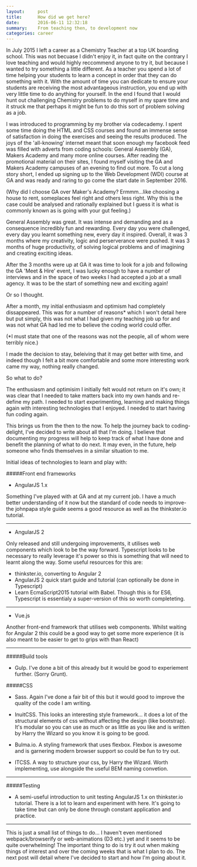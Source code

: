 ```yaml
---
layout:     post
title:      How did we get here?
date:       2016-06-11 12:32:18
summary:    From teaching then, to development now
categories: career
---
```


In July 2015 I left a career as a Chemistry Teacher at a top UK boarding school. This was not becuase I didn't enjoy it, in fact quite on the contrary I love teaching and would highly reccommend anyone to try it, but because I wanted to try something a little different.
As a teacher you spend a lot of time helping your students to learn a concept in order that they can do something with it. With the amount of time you can dedicate to ensure your students are receiving the most advantageous instruction, you end up with very little time to do anything for yourself.
In the end I found that I would hunt out challenging Chemistry problems to do myself in my spare time and it struck me that perhaps it might be fun to do this sort of problem solving as a job.

I was introduced to programming by my brother via codecademy. I spent some time doing the HTML and CSS courses and found an immense sense of satisfaction in doing the exercises and seeing the results produced. The joys of the 'all-knowing' internet meant that soon enough my facebook feed was filled with adverts from coding schools: General Assembly (GA), Makers Academy and many more online courses. After reading the promotional material on their sites, I found myself visiting the GA and Makers Academy campuses of an evening to find out more.
To cut a long story short, I ended up signing up to the Web Development (WDI) course at GA and was ready and raring to go come the start date in September 2016.

(Why did I choose GA over Maker's Academy? Ermmm...like choosing a house to rent, someplaces feel right and others less right. Why this is the case could be analysed and rationally explained but I guess it is what is commonly known as is going with your gut feeling.)

General Assembly was great. It was intense and demanding and as a consequence incredibly fun and rewarding. Every day you were challenged, every day you learnt something new, every day it inspired. Overall, it was 3 months where my creativity, logic and perserverance were pushed. It was 3 months of huge productivity, of solving logical problems and of imagining and creating exciting ideas.

After the 3 months were up at GA it was time to look for a job and following the GA 'Meet & Hire' event, I was lucky enough to have a number of interviews and in the space of two weeks I had accepted a job at a small agency. It was to be the start of something new and exciting again!

Or so I thought.

After a month, my initial enthusiasm and optimism had completely dissappeared. This was for a number of reasons* which I won't detail here but put simply, this was not what I had given my teaching job up for and was not what GA had led me to believe the coding world could offer.

(*I must state that one of the reasons was not the people, all of whom were terribly nice.)

I made the decision to stay, beleiving that it may get better with time, and indeed though I felt a bit more comfortable and some more interesting work came my way, nothing really changed. 

So what to do?

The enthusiasm and optimisim I initially felt would not return on it's own; it was clear that I needed to take matters back into my own hands and re-define my path. I needed to start experimenting, learning and making things again with interesting technologies that I enjoyed. I needed to start having fun coding again.

This brings us from the then to the now. To help the journey back to coding-delight, I've decided to write about all that I'm doing. I believe that documenting my progress will help to keep track of what I have done and benefit the planning of what to do next. It may even, in the future, help someone who finds themselves in a similar situation to me.

Initial ideas of technologies to learn and play with:

#####Front end frameworks

- AngularJS 1.x

Something I've played with at GA and at my current job. I have a much better understanding of it now but the standard of code needs to improve- the johnpapa style guide seems a good resource as well as the thinkster.io tutorial.

---
- AngularJS 2

Only released and still undergoing improvements, it utilises web components which look to be the way forward. Typescript looks to be necessary to really leverage it's power so this is something that will need to learnt along the way. Some useful resources for this are:

- thinkster.io, converting to Angular 2
- AngularJS 2 quick start guide and tutorial (can optionally be done in Typescript)
- Learn EcmaScript2015 tutorial with Babel. Though this is for ES6, Typescript is essentialy a super-version of this so worth completeting.

---

- Vue.js

Another front-end framework that utilises web components. Whilst waiting for Angular 2 this could be a good way to get some more experience (it is also meant to be  easier to get to grips with than React) 

---

#####Build tools

- Gulp. I've done a bit of this already but it would be good to experiement further. (Sorry Grunt).

#####CSS

- Sass. Again I've done a fair bit of this but it would good to improve the quality of the code I am writing.

- InuitCSS. This looks an interesting style framework... it does a lot of the structural elements of css without affecting the design (like bootstrap). It's modular so you can use as much or as little as you like and is written by Harry the Wizard so you know it is going to be good.

- Bulma.io. A styling framework that uses flexbox. Flexbox is awesome and is garnering modern browser support so could be fun to try out.

- ITCSS. A way to structure your css, by Harry the Wizard. Worth implementing, use alongside the useful BEM naming convetion.

---

#####Testing

- A semi-useful introduction to unit testing AngularJS 1.x on thinkster.io tutorial. There is a lot to learn and experiment with here. It's going to take time but can only be done through constant application and practice.

---

This is just a small list of things to do... I haven't even mentioned webpack/browserify or web-animations (D3 etc.) yet and it seems to be quite overwhelming! The important thing to do is try it out when making things of interest and over the coming weeks that is what I plan to do. The next post will detail where I've decided to start and how I'm going about it.


	